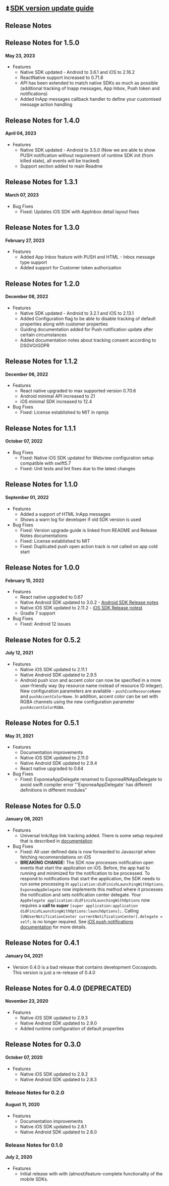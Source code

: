 ## :arrow_double_up: [SDK version update guide](./VERSION_UPDATE.md)

## Release Notes
## Release Notes for 1.5.0
#### May 23, 2023
* Features
  * Native SDK updated - Android to 3.6.1 and iOS to 2.16.2
  * ReactNative support increased to 0.71.8
  * API has been extended to match native SDKs as much as possible (additional tracking of Inapp messages, App Inbox, Push token and notifications)
  * Added InApp messages callback handler to define your customised message action handling


## Release Notes for 1.4.0
#### April 04, 2023
* Features
  * Native SDK updated - Android to 3.5.0 (Now we are able to show PUSH notification without requirement of runtime SDK init (from killed state), all events will be tracked)
  * Support section added to main Readme


## Release Notes for 1.3.1
#### March 07, 2023
* Bug Fixes
  * Fixed: Updates iOS SDK with AppInbox detail layout fixes


## Release Notes for 1.3.0
#### February 27, 2023
* Features
  * Added App Inbox feature with PUSH and HTML - Inbox message type support
  * Added support for Customer token authorization


## Release Notes for 1.2.0
#### December 08, 2022
* Features
  * Native SDK updated - Android to 3.2.1 and iOS to 2.13.1
  * Added Configuration flag to be able to disable tracking of default properties along with customer properties
  * Guiding documentation added for Push notification update after certain circumstances
  * Added documentation notes about tracking consent according to DSGVO/GDPR


## Release Notes for 1.1.2
#### December 06, 2022
* Features
  * React native upgraded to max supported version 0.70.6
  * Android minimal API increased to 21
  * iOS minimal SDK increased to 12.4
* Bug Fixes
  * Fixed: License established to MIT in npmjs


## Release Notes for 1.1.1
#### October 07, 2022
* Bug Fixes
  * Fixed: Native iOS SDK updated for Webview configuration setup compatible with swift5.7
  * Fixed: Unit tests and lint fixes due to the latest changes

## Release Notes for 1.1.0
#### September 01, 2022
* Features
  * Added a support of HTML InApp messages
  * Shows a warn log for developer if old SDK version is used
* Bug Fixes
  * Fixed: Version upgrade guide is linked from README and Release Notes documentations
  * Fixed: License established to MIT
  * Fixed: Duplicated push open action track is not called on app cold start

## Release Notes for 1.0.0
#### February 15, 2022
* Features
  * React native upgraded to 0.67
  * Native Android SDK updated to 3.0.2 - [Android SDK Release notes](https://github.com/exponea/exponea-android-sdk/blob/develop/Documentation/RELEASE_NOTES.md)
  * Native iOS SDK updated to 2.11.2 - [iOS SDK Release notest](https://github.com/exponea/exponea-ios-sdk/blob/develop/Documentation/RELEASE_NOTES.md#release-notes-for-2112)
  * Gradle 7 support
* Bug Fixes
  * Fixed: Android 12 issues


## Release Notes for 0.5.2
#### July 12, 2021
* Features
  * Native iOS SDK updated to 2.11.1
  * Native Android SDK updated to 2.9.5
  * Android push icon and accent color can now be specified in a more user-friendly way (by resource name instead of resource ID integer). New configuration parameters are available - `pushIconResourceName` and `pushAccentColorName`. In addition, accent color can be set with RGBA channels using the new configuration parameter `pushAccentColorRGBA`.


## Release Notes for 0.5.1
#### May 31, 2021
* Features
  * Documentation improvements
  * Native iOS SDK updated to 2.11.0
  * Native Android SDK updated to 2.9.4
  * React native upgraded to 0.64
* Bug Fixes
  * Fixed: ExponeaAppDelegate renamed to ExponeaRNAppDelegate to avoid swift compiler error "'ExponeaAppDelegate' has different definitions in different modules"


## Release Notes for 0.5.0
#### January 08, 2021
* Features
  * Universal link/App link tracking added. There is some setup required that is described in [documentation](./LINKING.md)
* Bug Fixes
  * Fixed: All user defined data is now forwarded to Javascript when fetching recommendations on iOS
  * **BREAKING CHANGE:**
  The SDK now processes notification open events that start the application on iOS. Before, the app had to running and minimized for the notification to be processed. To respond to notifications that start the application, the SDK needs to run some processing in `application:didFinishLaunchingWithOptions`.
  `ExponeaAppDelegate` now implements this method where it processes the notification and sets notification center delegate. Your `AppDelegate application:didFinishLaunchingWithOptions` now requires a **call to super** `[super application:application didFinishLaunchingWithOptions:launchOptions];`. Calling `[UNUserNotificationCenter currentNotificationCenter].delegate = self;` is no longer required. See [iOS push notifications documentation](./PUSH_IOS.md) for more details.

## Release Notes for 0.4.1
#### January 04, 2021
* Version 0.4.0 is a bad release that contains development Cocoapods. This version is just a re-release of 0.4.0

## Release Notes for 0.4.0 (DEPRECATED)
#### November 23, 2020
* Features
  * Native iOS SDK updated to 2.9.3
  * Native Android SDK updated to 2.9.0
  * Added runtime configuration of default properties

## Release Notes for 0.3.0
#### October 07, 2020
* Features
  * Native iOS SDK updated to 2.9.2
  * Native Android SDK updated to 2.8.3

### Release Notes for 0.2.0
#### August 11, 2020
* Features
  * Documentation improvements
  * Native iOS SDK updated to 2.8.1
  * Native Android SDK updated to 2.8.0

### Release Notes for 0.1.0
#### July 2, 2020
* Features
  * Initial release with with (almost)feature-complete functionality of the mobile SDKs.
